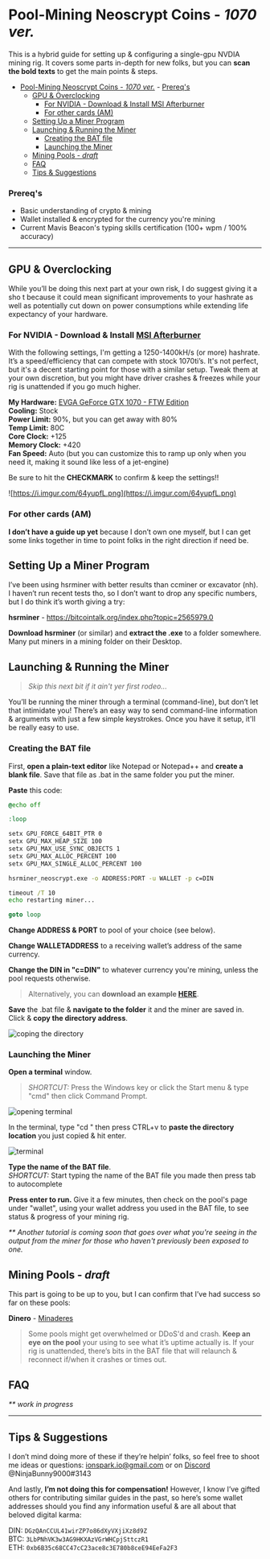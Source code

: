 # Pool-Mining Neoscrypt Coins - _1070 ver._

 This is a hybrid guide for setting up & configuring a single-gpu NVDIA mining rig. It covers some parts in-depth for new folks, but you can **scan the bold texts** to get the main points & steps.


<!-- TOC -->

- [Pool-Mining Neoscrypt Coins - _1070 ver._](#pool-mining-neoscrypt-coins---1070-ver)
        - [Prereq's](#prereqs)
    - [GPU & Overclocking](#gpu-overclocking)
        - [For NVIDIA - Download & Install MSI Afterburner](#for-nvidia---download-install-msi-afterburner)
        - [For other cards (AM)](#for-other-cards-am)
    - [Setting Up a Miner Program](#setting-up-a-miner-program)
    - [Launching & Running the Miner](#launching-running-the-miner)
        - [Creating the BAT file](#creating-the-bat-file)
        - [Launching the Miner](#launching-the-miner)
    - [Mining Pools - _draft_](#mining-pools---draft)
    - [FAQ](#faq)
    - [Tips & Suggestions](#tips-suggestions)

<!-- /TOC -->

### Prereq's

  - Basic understanding of crypto & mining
 -  Wallet installed & encrypted for the currency you're mining 
 - Current Mavis Beacon's typing skills certification (100+ wpm / 100% accuracy)


--- 

## GPU & Overclocking

While you’ll be doing this next part at your own risk, I do suggest giving it a sho t because it could mean significant improvements to your hashrate as well as potentially cut down on power consumptions while extending life expectancy of your hardware.

### For NVIDIA - Download & Install [MSI Afterburner](https://bitcointalk.org/index.php?topic=2565979.0)

With the following settings, I'm getting a 1250-1400kH/s (or more) hashrate. It’s a speed/efficiency that can compete with stock 1070ti’s. It's not perfect, but it's a decent starting point for those with a similar setup. Tweak them at your own discretion, but you might have driver crashes & freezes while your rig is unattended if you go much higher.

**My Hardware:** [EVGA GeForce GTX 1070 - FTW Edition](https://www.google.com/search?q=1070&client=opera&hs=OAB&source=lnms&tbm=shop&sa=X&ved=0ahUKEwiXyLC-m5vZAhXM3YMKHQ8eBVwQ_AUICigB&biw=1812&bih=962)  
**Cooling:** Stock  
**Power Limit:** 90%, but you can get away with 80%  
**Temp Limit:** 80C  
**Core Clock:** +125  
**Memory Clock:** +420  
**Fan Speed:** Auto (but you can customize this to ramp up only when you need it, making it sound like less of a jet-engine)  

Be sure to hit the **CHECKMARK** to confirm & keep the settings!!

![https://i.imgur.com/64yupfL.png](https://i.imgur.com/64yupfL.png)

### For other cards (AM)

**I don’t have a guide up yet** because I don’t own one myself, but I can get some links together in time to point folks in the right direction if need be.

## Setting Up a Miner Program

I’ve been using hsrminer with better results than ccminer or excavator (nh). I haven’t run recent tests tho, so I don’t want to drop any specific numbers, but I do think it’s worth giving a try:


**hsrminer** - https://bitcointalk.org/index.php?topic=2565979.0


**Download hsrminer** (or similar) and **extract the .exe** to a folder somewhere. Many put miners in a mining folder on their Desktop.

## Launching & Running the Miner

> _Skip this next bit if it ain't yer first rodeo..._ 

You’ll be running the miner through a terminal (command-line), but don’t let that intimidate you! There’s an easy way to send command-line information & arguments with just a few simple keystrokes. Once you have it setup, it'll be really easy to use.

### Creating the BAT file

First, **open a plain-text editor** like Notepad or Notepad++ and **create a blank file**. Save that file as <some-file-name>.bat in the same folder you put the miner.


**Paste** this code:

```bat
@echo off

:loop

setx GPU_FORCE_64BIT_PTR 0
setx GPU_MAX_HEAP_SIZE 100
setx GPU_MAX_USE_SYNC_OBJECTS 1
setx GPU_MAX_ALLOC_PERCENT 100
setx GPU_MAX_SINGLE_ALLOC_PERCENT 100

hsrminer_neoscrypt.exe -o ADDRESS:PORT -u WALLET -p c=DIN

timeout /T 10
echo restarting miner...

goto loop
```
**Change ADDRESS & PORT** to pool of your choice (see below).

**Change WALLETADDRESS** to a receiving wallet’s address of the same currency.

**Change the DIN in "c=DIN"** to whatever currency you're mining, unless the pool requests otherwise.

> Alternatively, you can **download an example [HERE](https://github.com/NinjaBunny9000/crypto-resources/tree/master/BAT%20File%20Examples)**.

**Save** the .bat file & **navigate to the folder** it and the miner are saved in. Click & **copy the directory address**.


![coping the directory](https://i.imgur.com/J0jlAvR.png)


### Launching the Miner

**Open a terminal** window.  
> _SHORTCUT:_ Press the Windows key or click the Start menu & type "cmd" then click Command Prompt.

![opening terminal](https://i.imgur.com/5Vd2q70.png)

In the terminal, type "cd " then press CTRL+v to **paste the directory location** you just copied & hit enter.

![terminal](https://i.imgur.com/hMEb6Vk.png)

**Type the name of the BAT file**.  
_SHORTCUT:_ Start typing the name of the BAT file you made then press tab to autocomplete

**Press enter to run.** Give it a few minutes, then check on the pool's page under "wallet", using your wallet address you used in the BAT file, to see status & progress of your mining rig.

_** Another tutorial is coming soon that goes over what you're seeing in the output from the miner for those who haven't previously been exposed to one._

## Mining Pools - _draft_

This part is going to be up to you, but I can confirm that I’ve had success so far on these pools:

**Dinero** - [Minaderes](https://minadorespool.gq)  


> Some pools might get overwhelmed or DDoS'd and crash. **Keep an eye on the pool** your using to see what it’s uptime actually is. If your rig is unattended, there’s bits in the BAT file that will relaunch & reconnect if/when it crashes or times out.


## FAQ

_** work in progress_

---

## Tips & Suggestions
I don’t mind doing more of these if they’re helpin’ folks, so feel free to shoot me ideas or questions: ionspark.io@gmail.com or on [Discord](https://discordapp.com) @NinjaBunny9000#3143

And lastly, **I’m not doing this for compensation!** However, I know I’ve gifted others for contributing similar guides in the past, so here’s some wallet addresses should you find any information useful & are all about that beloved digital karma:

DIN: `DGzQAnCCUL41wirZP7o86dXyVXjiXz8d9Z`  
BTC: `3LbPNhVK3w3AG9HKXAzVGrWHCpjSttczR1`  
ETH: `0xb6B35c68CC47cC23ace8c3E780b8ceE94EeFa2F3`